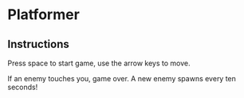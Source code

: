 # Platformer
## Instructions
Press space to start game, use the arrow keys to move.

If an enemy touches you, game over. A new enemy spawns every ten seconds!

